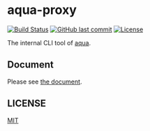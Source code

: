 # aqua-proxy

[![Build Status](https://github.com/aquaproj/aqua-proxy/workflows/test/badge.svg)](https://github.com/aquaproj/aqua-proxy/actions)
[![GitHub last commit](https://img.shields.io/github/last-commit/aquaproj/aqua-proxy.svg)](https://github.com/aquaproj/aqua-proxy)
[![License](http://img.shields.io/badge/license-mit-blue.svg?style=flat-square)](https://raw.githubusercontent.com/aquaproj/aqua-proxy/main/LICENSE)

The internal CLI tool of [aqua](https://github.com/aquaproj/aqua).

## Document

Please see [the document](https://aquaproj.github.io/docs/products/aqua-proxy).

## LICENSE

[MIT](LICENSE)
